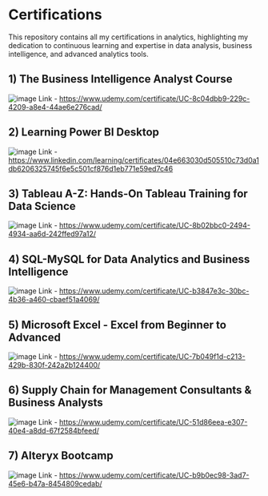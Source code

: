 # Certifications
This repository contains all my certifications in analytics, highlighting my dedication to continuous learning and expertise in data analysis, business intelligence, and advanced analytics tools.

## 1) The Business Intelligence Analyst Course
   ![image](https://github.com/user-attachments/assets/5f5992f4-2ed6-46d1-b170-1deaca3f7a27)
   Link - https://www.udemy.com/certificate/UC-8c04dbb9-229c-4209-a8e4-44ae6e276cad/

## 2) Learning Power BI Desktop
   ![image](https://github.com/user-attachments/assets/71e450c5-cb69-4966-aef6-827619506236)
   Link - https://www.linkedin.com/learning/certificates/04e663030d505510c73d0a1db6206325745f6e5c501cf876d1eb771e59ed7c46

## 3) Tableau A-Z: Hands-On Tableau Training for Data Science
   ![image](https://github.com/user-attachments/assets/05a617b2-2822-4c2d-8867-73523af6af03)
   Link - https://www.udemy.com/certificate/UC-8b02bbc0-2494-4934-aa6d-242ffed97a12/

## 4) SQL-MySQL for Data Analytics and Business Intelligence
   ![image](https://github.com/user-attachments/assets/44bd382c-e47f-4393-9206-ab80febd3b2e)
   Link - https://www.udemy.com/certificate/UC-b3847e3c-30bc-4b36-a460-cbaef51a4069/

## 5) Microsoft Excel - Excel from Beginner to Advanced
   ![image](https://github.com/user-attachments/assets/27a05337-c3b4-4b61-abb5-b0b957a501d6)
   Link - https://www.udemy.com/certificate/UC-7b049f1d-c213-429b-830f-242a2b124400/

## 6) Supply Chain for Management Consultants & Business Analysts
   ![image](https://github.com/user-attachments/assets/41c5ffe3-61d7-4912-a407-1ea65d18f4cb)
   Link - https://www.udemy.com/certificate/UC-51d86eea-e307-40e4-a8dd-67f2584bfeed/

## 7) Alteryx Bootcamp
   ![image](https://github.com/user-attachments/assets/d599d9b5-2480-486c-a4af-5b0889262a9e)
   Link - https://www.udemy.com/certificate/UC-b9b0ec98-3ad7-45e6-b47a-8454809cedab/

